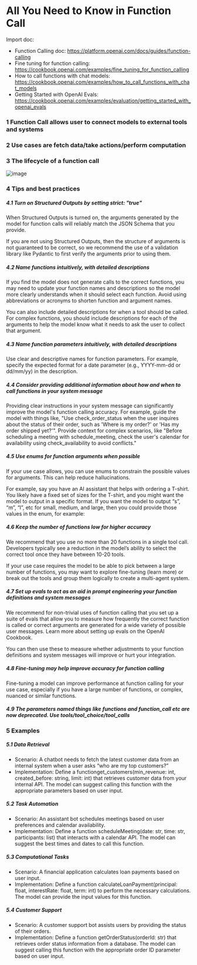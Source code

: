 # All You Need to Know in Function Call

Import doc:
- Function Calling doc: https://platform.openai.com/docs/guides/function-calling
- Fine tuning for function calling: https://cookbook.openai.com/examples/fine_tuning_for_function_calling
- How to call functions with chat models: https://cookbook.openai.com/examples/how_to_call_functions_with_chat_models
- Getting Started with OpenAI Evals: https://cookbook.openai.com/examples/evaluation/getting_started_with_openai_evals

###  1 Function Call allows user to connect models to external tools and systems

###  2 Use cases are fetch data/take actions/perform computation

###  3 The lifecycle of a function call
![image](https://github.com/user-attachments/assets/4ebe64a3-9d2e-4138-8dbf-e5a6465799d6)

### 4 Tips and best practices

##### 4.1 Turn on Structured Outputs by setting strict: "true"
When Structured Outputs is turned on, the arguments generated by the model for function calls will reliably match the JSON Schema that you provide.

If you are not using Structured Outputs, then the structure of arguments is not guaranteed to be correct, so we recommend the use of a validation library like Pydantic to first verify the arguments prior to using them.

##### 4.2 Name functions intuitively, with detailed descriptions

If you find the model does not generate calls to the correct functions, you may need to update your function names and descriptions so the model more clearly understands when it should select each function. Avoid using abbreviations or acronyms to shorten function and argument names.

You can also include detailed descriptions for when a tool should be called. For complex functions, you should include descriptions for each of the arguments to help the model know what it needs to ask the user to collect that argument.

##### 4.3 Name function parameters intuitively, with detailed descriptions

Use clear and descriptive names for function parameters. For example, specify the expected format for a date parameter (e.g., YYYY-mm-dd or dd/mm/yy) in the description.

##### 4.4 Consider providing additional information about how and when to call functions in your system message

Providing clear instructions in your system message can significantly improve the model's function calling accuracy. For example, guide the model with things like, "Use check_order_status when the user inquires about the status of their order, such as 'Where is my order?' or 'Has my order shipped yet?'". Provide context for complex scenarios, like "Before scheduling a meeting with schedule_meeting, check the user's calendar for availability using check_availability to avoid conflicts."

##### 4.5 Use enums for function arguments when possible

If your use case allows, you can use enums to constrain the possible values for arguments. This can help reduce hallucinations.

For example, say you have an AI assistant that helps with ordering a T-shirt. You likely have a fixed set of sizes for the T-shirt, and you might want the model to output in a specific format. If you want the model to output “s”, “m”, “l”, etc for small, medium, and large, then you could provide those values in the enum, for example:

##### 4.6 Keep the number of functions low for higher accuracy

We recommend that you use no more than 20 functions in a single tool call. Developers typically see a reduction in the model’s ability to select the correct tool once they have between 10-20 tools.

If your use case requires the model to be able to pick between a large number of functions, you may want to explore fine-tuning (learn more) or break out the tools and group them logically to create a multi-agent system.

##### 4.7 Set up evals to act as an aid in prompt engineering your function definitions and system messages

We recommend for non-trivial uses of function calling that you set up a suite of evals that allow you to measure how frequently the correct function is called or correct arguments are generated for a wide variety of possible user messages. Learn more about setting up evals on the OpenAI Cookbook.

You can then use these to measure whether adjustments to your function definitions and system messages will improve or hurt your integration.

##### 4.8 Fine-tuning may help improve accuracy for function calling

Fine-tuning a model can improve performance at function calling for your use case, especially if you have a large number of functions, or complex, nuanced or similar functions.

##### 4.9 The parameters named things like functions and function_call etc are now deprecated. Use tools/tool_choice/tool_calls

###  5 Examples

##### 5.1 Data Retrieval
- Scenario: A chatbot needs to fetch the latest customer data from an internal system when a user asks “who are my top customers?”
- Implementation: Define a functionget_customers(min_revenue: int, created_before: string, limit: int) that retrieves customer data from your internal API. The model can suggest calling this function with the appropriate parameters based on user input.

##### 5.2 Task Automation
- Scenario: An assistant bot schedules meetings based on user preferences and calendar availability.
- Implementation: Define a function scheduleMeeting(date: str, time: str, participants: list) that interacts with a calendar API. The model can suggest the best times and dates to call this function.

##### 5.3 Computational Tasks
- Scenario: A financial application calculates loan payments based on user input.
- Implementation: Define a function calculateLoanPayment(principal: float, interestRate: float, term: int) to perform the necessary calculations. The model can provide the input values for this function.

##### 5.4 Customer Support
- Scenario: A customer support bot assists users by providing the status of their orders.
- Implementation: Define a function getOrderStatus(orderId: str) that retrieves order status information from a database. The model can suggest calling this function with the appropriate order ID parameter based on user input.












